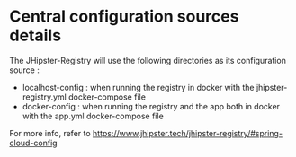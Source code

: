 # Central configuration sources details

The JHipster-Registry will use the following directories as its configuration source :

- localhost-config : when running the registry in docker with the jhipster-registry.yml docker-compose file
- docker-config : when running the registry and the app both in docker with the app.yml docker-compose file

For more info, refer to https://www.jhipster.tech/jhipster-registry/#spring-cloud-config